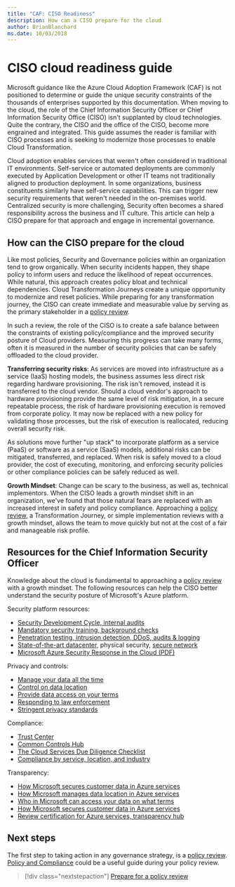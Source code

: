 ```yaml
---
title: "CAF: CISO Readiness"
description: How can a CISO prepare for the cloud
author: BrianBlanchard
ms.date: 10/03/2018
---
```


# CISO cloud readiness guide

Microsoft guidance like the Azure Cloud Adoption Framework (CAF) is not positioned to determine or guide the unique security constraints of the thousands of enterprises supported by this documentation. When moving to the cloud, the role of the Chief Information Security Officer or Chief Information Security Office (CISO) isn't supplanted by cloud technologies. Quite the contrary, the CISO and the office of the CISO, become more engrained and integrated. This guide assumes the reader is familiar with CISO processes and is seeking to modernize those processes to enable Cloud Transformation.

Cloud adoption enables services that weren't often considered in traditional IT environments. Self-service or automated deployments are commonly executed by Application Development or other IT teams not traditionally aligned to production deployment. In some organizations, business constituents similarly have self-service capabilities. This can trigger new security requirements that weren't needed in the on-premises world. Centralized security is more challenging, Security often becomes a shared responsibility across the business and IT culture. This article can help a CISO prepare for that approach and engage in incremental governance.

## How can the CISO prepare for the cloud

Like most policies, Security and Governance policies within an organization tend to grow organically. When security incidents happen, they shape policy to inform users and reduce the likelihood of repeat occurrences. While natural, this approach creates policy bloat and technical dependencies. Cloud Transformation Journeys create a unique opportunity to modernize and reset policies. While preparing for any transformation journey, the CISO can create immediate and measurable value by serving as the primary stakeholder in a [policy review](./what-is-a-cloud-policy-review.md).

In such a review, the role of the CISO is to create a safe balance between the constraints of existing policy/compliance and the improved security posture of Cloud providers. Measuring this progress can take many forms, often it is measured in the number of security policies that can be safely offloaded to the cloud provider.

**Transferring security risks**: As services are moved into infrastructure as a service (IaaS) hosting models, the business assumes less direct risk regarding hardware provisioning. The risk isn't removed, instead it is transferred to the cloud vendor. Should a cloud vendor's approach to hardware provisioning provide the same level of risk mitigation, in a secure repeatable process, the risk of hardware provisioning execution is removed from corporate policy. It may now be replaced with a new policy for validating those processes, but the risk of execution is reallocated, reducing overall security risk.

As solutions move further "up stack" to incorporate platform as a service (PaaS) or software as a service (SaaS) models, additional risks can be mitigated, transferred, and replaced. When risk is safely moved to a cloud provider, the cost of executing, monitoring, and enforcing security policies or other compliance policies can be safely reduced as well.

**Growth Mindset**: Change can be scary to the business, as well as, technical implementors. When the CISO leads a growth mindset shift in an organization, we've found that those natural fears are replaced with an increased interest in safety and policy compliance. Approaching a [policy review](./what-is-a-cloud-policy-review.md), a Transformation Journey, or simple implementation reviews with a growth mindset, allows the team to move quickly but not at the cost of a fair and manageable risk profile.

## Resources for the Chief Information Security Officer

Knowledge about the cloud is fundamental to approaching a [policy review](./what-is-a-cloud-policy-review.md) with a growth mindset. The following resources can help the CISO better understand the security posture of Microsoft's Azure platform.

Security platform resources:

* [Security Development Cycle, internal audits](https://www.microsoft.com/sdl/)
* [Mandatory security training, background checks](https://downloads.cloudsecurityalliance.org/star/self-assessment/StandardResponsetoRequestforInformationWindowsAzureSecurityPrivacy.docx)
* [Penetration testing, intrusion detection, DDoS, audits & logging](https://www.microsoft.com/trustcenter/Security/AuditingAndLogging)
* [State-of-the-art datacenter](https://www.microsoft.com/cloud-platform/global-datacenters), physical security, [secure network](/azure/security/security-network-overview)
* [Microsoft Azure Security Response in the Cloud (PDF)](http://aka.ms/SecurityResponsePaper)

Privacy and controls:

* [Manage your data all the time](https://www.microsoft.com/trustcenter/Privacy/You-own-your-data)
* [Control on data location](https://www.microsoft.com/trustcenter/Privacy/Where-your-data-is-located)
* [Provide data access on your terms](https://www.microsoft.com/trustcenter/Privacy/Who-can-access-your-data-and-on-what-terms)
* [Responding to law enforcement](https://www.microsoft.com/trustcenter/Privacy/Responding-to-govt-agency-requests-for-customer-data)
* [Stringent privacy standards](https://www.microsoft.com/TrustCenter/Privacy/We-set-and-adhere-to-stringent-standards)

Compliance:

* [Trust Center](https://www.microsoft.com/trustcenter/default.aspx)
* [Common Controls Hub](https://www.microsoft.com/trustcenter/Common-Controls-Hub)
* [The Cloud Services Due Diligence Checklist](https://www.microsoft.com/trustcenter/Compliance/Due-Diligence-Checklist)
* [Compliance by service, location, and industry](https://www.microsoft.com/trustcenter/Compliance/default.aspx)

Transparency:

* [How Microsoft secures customer data in Azure services](https://www.microsoft.com/trustcenter/Transparency/default.aspx)
* [How Microsoft manages data location in Azure services](http://azuredatacentermap.azurewebsites.net/)
* [Who in Microsoft can access your data on what terms](https://www.microsoft.com/trustcenter/Privacy/Who-can-access-your-data-and-on-what-terms)
* [How Microsoft secures customer data in Azure services](https://www.microsoft.com/trustcenter/Transparency/default.aspx)
* [Review certification for Azure services, transparency hub](https://www.microsoft.com/trustcenter/Compliance/default.aspx)

## Next steps

The first step to taking action in any governance strategy, is a [policy review](./what-is-a-cloud-policy-review.md). [Policy and Compliance](./overview.md) could be a useful guide during your policy review.

> [!div class="nextstepaction"]
> [Prepare for a policy review](./what-is-a-cloud-policy-review.md)